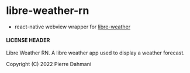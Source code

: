 # libre-weather-rn

- react-native webview wrapper for [libre-weather](https://github.com/xddq/libre-weather)

#### LICENSE HEADER
Libre Weather RN. A libre weather app used to display a weather forecast.

Copyright (C) 2022 Pierre Dahmani 
